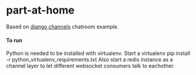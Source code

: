 # part-at-home
Based on [django channels](https://channels.readthedocs.io/en/stable/) chatroom example.
#### To run 
Python is needed to be installed with virtualenv. Start a virtualenv pip install -r python\_virtualenv\_requirements.txt
Also start a redis instance as a channel layer to let different websocket consumers talk to eachother.
